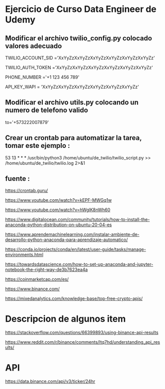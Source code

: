 # Ejercicio de Curso Data Engineer de Udemy

## Modificar el archivo twilio_config.py colocado valores adecuado

TWILIO_ACCOUNT_SID ='XxYyZzXxYyZzXxYyZzXxYyZzXxYyZzXxYyZz'

TWILIO_AUTH_TOKEN ='XxYyZzXxYyZzXxYyZzXxYyZzXxYyZzXxYyZz'

PHONE_NUMBER ='+1 123 456 789'

API_KEY_WAPI = 'XxYyZzXxYyZzXxYyZzXxYyZzXxYyZzXxYyZz'

## Modificar el archivo utils.py colocando un numero de telefono valido  

to='+573222007879'

## Crear un crontab para automatizar la tarea, tomar este ejemplo :

53 13 * * * /usr/bin/python3 /home/ubuntu/de_twilio/twilio_script.py >> /home/ubuntu/de_twilio/twilio.log 2>&1

## fuente :

https://crontab.guru/

https://www.youtube.com/watch?v=kEPF-MWGq1w

https://www.youtube.com/watch?v=hWglK8nWh60

https://www.digitalocean.com/community/tutorials/how-to-install-the-anaconda-python-distribution-on-ubuntu-20-04-es

https://www.aprendemachinelearning.com/instalar-ambiente-de-desarrollo-python-anaconda-para-aprendizaje-automatico/

https://conda.io/projects/conda/en/latest/user-guide/tasks/manage-environments.html

https://towardsdatascience.com/how-to-set-up-anaconda-and-jupyter-notebook-the-right-way-de3b7623ea4a

https://coinmarketcap.com/es/

https://www.binance.com/

https://mixedanalytics.com/knowledge-base/top-free-crypto-apis/

# Descripcion de algunos item

https://stackoverflow.com/questions/66399893/using-binance-api-results

https://www.reddit.com/r/binance/comments/ltq7hd/understanding_api_results/

# API

https://data.binance.com/api/v3/ticker/24hr